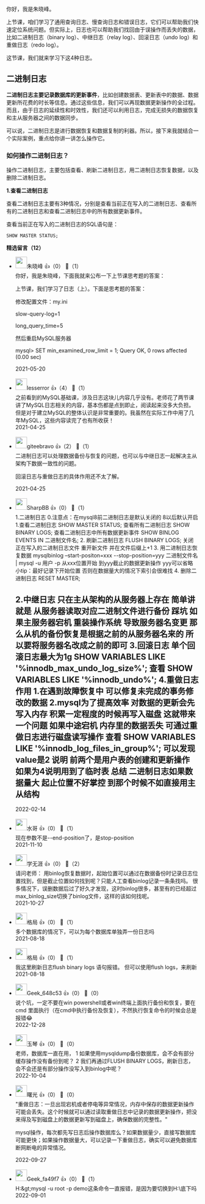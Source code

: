 你好，我是朱晓峰。

上节课，咱们学习了通用查询日志、慢查询日志和错误日志，它们可以帮助我们快速定位系统问题。但实际上，日志也可以帮助我们找回由于误操作而丢失的数据，比如二进制日志（binary log）、中继日志（relay log）、回滚日志（undo log）和重做日志（redo log）。

这节课，我们就来学习下这4种日志。

## 二进制日志

**二进制日志主要记录数据库的更新事件**，比如创建数据表、更新表中的数据、数据更新所花费的时长等信息。通过这些信息，我们可以再现数据更新操作的全过程。而且，由于日志的延续性和时效性，我们还可以利用日志，完成无损失的数据恢复和主从服务器之间的数据同步。

可以说，二进制日志是进行数据恢复和数据复制的利器。所以，接下来我就结合一个实际案例，重点给你讲一讲怎么操作它。

### 如何操作二进制日志？

操作二进制日志，主要包括查看、刷新二进制日志，用二进制日志恢复数据，以及删除二进制日志。

**1.查看二进制日志**

查看二进制日志主要有3种情况，分别是查看当前正在写入的二进制日志、查看所有的二进制日志和查看二进制日志中的所有数据更新事件。

查看当前正在写入的二进制日志的SQL语句是：

```
SHOW MASTER STATUS;
```
<div><strong>精选留言（12）</strong></div><ul>
<li><img src="https://thirdwx.qlogo.cn/mmopen/vi_32/Q0j4TwGTfTLZKoB7sooIiaCHqcdNGI97WI3ZJLJph4mibIiat1qRvrBmkicZTEYvyT5iax1vlLFFgk2xgUibmnWvkicWA/132" width="30px"><span>朱晓峰</span> 👍（0） 💬（1）<div>你好，我是朱晓峰，下面我就来公布一下上节课思考题的答案：

上节课，我们学习了日志（上）。下面是思考题的答案：

修改配置文件：my.ini

slow-query-log=1

long_query_time=5

然后重启MySQL服务器

mysql&gt; SET min_examined_row_limit = 1;
Query OK, 0 rows affected (0.00 sec)

</div>2021-05-20</li><br/><li><img src="https://static001.geekbang.org/account/avatar/00/14/9d/a4/e481ae48.jpg" width="30px"><span>lesserror</span> 👍（4） 💬（1）<div>之前看到的MySQL基础课，涉及日志这块儿内容几乎没有。老师花了两节课讲了MySQL日志相关的内容，基本伤都是点到即止，阅读起来没多大负担。但是对于建立MySQL的整体认识是非常重要的。我虽然在实际工作中用了几年MySQL，这些内容读完了也有所收获！</div>2021-04-25</li><br/><li><img src="https://static001.geekbang.org/account/avatar/00/0f/56/ea/32608c44.jpg" width="30px"><span>giteebravo</span> 👍（2） 💬（1）<div>
二进制日志可以处理数据备份与恢复的问题，也可以与中继日志一起解决主从架构下数据一致性的问题。

回滚日志与重做日志的具体作用还不太了解。</div>2021-04-25</li><br/><li><img src="https://static001.geekbang.org/account/avatar/00/1e/bd/6d/7010f98e.jpg" width="30px"><span>SharpBB</span> 👍（0） 💬（1）<div>1.二进制日志
	0.注意点：在mysql8前二进制日志是默认关闭的 8以后默认开启
	1.查看二进制日志
		SHOW MASTER STATUS;
		查看所有二进制日志
			SHOW BINARY LOGS;
		查看二进制日志中所有数据更新事件
			SHOW BINLOG EVENTS IN 二进制文件名;
	2. 刷新二进制日志
		FLUSH BINARY LOGS;
			关闭正在写入的二进制日志文件 重开新文件 并在文件后缀上+1
	3. 用二进制日志恢复数据
		mysqlbinlog –start-positon=xxx --stop-position=yyy 二进制文件名 | mysql -u 用户 -p  从xxx位置开始 到yyy截止的数据更新操作 yyy可以省略
			小tip：最好记录下开始位置 否则在数据量大的情况下索引会很难找
	4. 删除二进制日志
		RESET MASTER;

2.中继日志
	只在主从架构的从服务器上存在
		简单讲就是 从服务器读取对应二进制文件进行备份
	踩坑
		如果主服务器宕机 重装操作系统 导致服务器名变更 那么从机的备份恢复是根据之前的从服务器名来的 所以要将服务器名改成之前的即可
3.回滚日志
	单个回滚日志最大为1g
		SHOW VARIABLES LIKE &#39;%innodb_max_undo_log_size%&#39;;
	查看
		SHOW VARIABLES LIKE &#39;%innodb_undo%&#39;;
4.重做日志
	作用
		1.在遇到故障恢复中 可以修复未完成的事务修改的数据
		2.mysql为了提高效率 对数据的更新会先写入内存 积累一定程度的时候再写入磁盘 这就带来一个问题 如果中途宕机 内存里的数据丢失 可通过重做日志进行磁盘读写操作
	查看
		SHOW VARIABLES LIKE &#39;%innodb_log_files_in_group%&#39;;
			可以发现value是2
		说明
			前两个是用户表的创建和更新操作 如果为4说明用到了临时表
总结
	二进制日志如果数据量大 起止位置不好掌控 到那个时候不如直接用主从结构</div>2022-02-14</li><br/><li><img src="https://static001.geekbang.org/account/avatar/00/13/9d/ee/2d02a9c0.jpg" width="30px"><span>水哥</span> 👍（0） 💬（1）<div>现在参数不是--end-position了，是stop-position</div>2021-11-10</li><br/><li><img src="https://static001.geekbang.org/account/avatar/00/13/24/5d/65e61dcb.jpg" width="30px"><span>学无涯</span> 👍（0） 💬（2）<div>请问老师：
用binlog恢复数据时，起始位置可以通过在数据备份时记录日志位置找到，但是截止位置如何找到呢？只能人工查看binlog记录一条条找吗。
很多情况下，误删数据后过了好久才发现，这时binlog很多，甚至有的已经超过max_binlog_size切换了binlog文件，这样的该如何找呢。</div>2021-10-27</li><br/><li><img src="https://static001.geekbang.org/account/avatar/00/25/dc/0f/4d38b101.jpg" width="30px"><span>格局</span> 👍（0） 💬（1）<div>多个数据库的情况下，可以为每个数据库单独弄一份日志吗</div>2021-08-18</li><br/><li><img src="https://static001.geekbang.org/account/avatar/00/25/dc/0f/4d38b101.jpg" width="30px"><span>格局</span> 👍（0） 💬（1）<div>我这里刷新日志flush binary logs 语句报错。 
但可以使用flush logs，来刷新</div>2021-08-18</li><br/><li><img src="https://static001.geekbang.org/account/avatar/00/28/86/dc/be1b17d8.jpg" width="30px"><span>Geek_648c53</span> 👍（0） 💬（0）<div>说个坑，一定不要在win powershell或者win终端上面执行备份和恢复，要在 cmd 里面执行（在cmd中执行备份及恢复），不然执行恢复命令的时候会总是报错😂</div>2022-12-28</li><br/><li><img src="" width="30px"><span>玉琴</span> 👍（0） 💬（0）<div>老师，数据库一直在用，
1 如果使用mysqldump备份数据库，会不会有部分缓存操作没有备份到呢？
2 我们再通过FLUSH BINARY LOGS，刷新日志，会不会还是有部分操作没写入到binlog中呢？</div>2022-10-04</li><br/><li><img src="https://static001.geekbang.org/account/avatar/00/16/87/62/f99b5b05.jpg" width="30px"><span>曙光</span> 👍（0） 💬（0）<div>&quot;重做日志：一旦出现宕机或者停电等异常情况，内存中保存的数据更新操作可能会丢失。这个时候就可以通过读取重做日志中记录的数据更新操作，把没来得及写到磁盘上的数据更新写到磁盘上，确保数据的完整性。&quot; 
-----------
mysql操作，每次都先写日志后操作数据库么？如果数据量少，直接写数据库可能更快；如果操作数据量大，可以记录一下重做日志，确实可以避免数据库断网断电的异常情况。</div>2022-09-27</li><br/><li><img src="" width="30px"><span>Geek_fa49f7</span> 👍（0） 💬（1）<div>H:\&gt;mysql -u root -p demo这条命令一直报错，是因为要切换到H:\底下吗</div>2022-09-01</li><br/>
</ul>